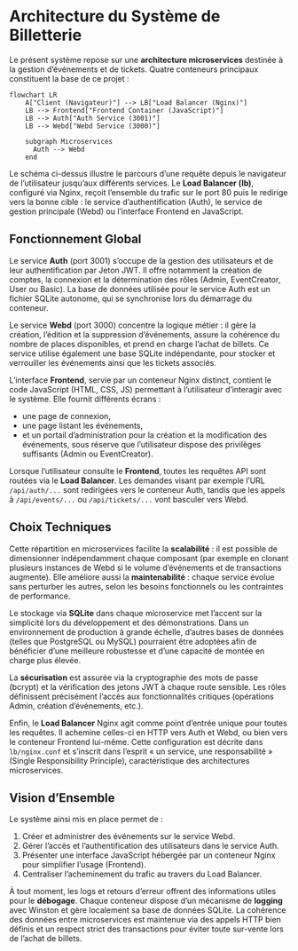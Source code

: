 # Architecture du Système de Billetterie

Le présent système repose sur une **architecture microservices** destinée à la gestion d’événements et de tickets. Quatre conteneurs principaux constituent la base de ce projet :

```mermaid
flowchart LR
    A["Client (Navigateur)"] --> LB["Load Balancer (Nginx)"]
    LB --> Frontend["Frontend Container (JavaScript)"]
    LB --> Auth["Auth Service (3001)"]
    LB --> Webd["Webd Service (3000)"]

    subgraph Microservices
      Auth --> Webd
    end
```

Le schéma ci-dessus illustre le parcours d’une requête depuis le navigateur de l’utilisateur jusqu’aux différents services. Le **Load Balancer (lb)**, configuré via Nginx, reçoit l’ensemble du trafic sur le port 80 puis le redirige vers la bonne cible : le service d’authentification (Auth), le service de gestion principale (Webd) ou l’interface Frontend en JavaScript.

## Fonctionnement Global

Le service **Auth** (port 3001) s’occupe de la gestion des utilisateurs et de leur authentification par Jeton JWT. Il offre notamment la création de comptes, la connexion et la détermination des rôles (Admin, EventCreator, User ou Basic). La base de données utilisée pour le service Auth est un fichier SQLite autonome, qui se synchronise lors du démarrage du conteneur.  

Le service **Webd** (port 3000) concentre la logique métier : il gère la création, l’édition et la suppression d’événements, assure la cohérence du nombre de places disponibles, et prend en charge l’achat de billets. Ce service utilise également une base SQLite indépendante, pour stocker et verrouiller les événements ainsi que les tickets associés.

L’interface **Frontend**, servie par un conteneur Nginx distinct, contient le code JavaScript (HTML, CSS, JS) permettant à l’utilisateur d’interagir avec le système. Elle fournit différents écrans :  
- une page de connexion,  
- une page listant les événements,  
- et un portail d’administration pour la création et la modification des événements, sous réserve que l’utilisateur dispose des privilèges suffisants (Admin ou EventCreator).

Lorsque l’utilisateur consulte le **Frontend**, toutes les requêtes API sont routées via le **Load Balancer**. Les demandes visant par exemple l’URL `/api/auth/...` sont redirigées vers le conteneur Auth, tandis que les appels à `/api/events/...` ou `/api/tickets/...` vont basculer vers Webd. 

## Choix Techniques

Cette répartition en microservices facilite la **scalabilité** : il est possible de dimensionner indépendamment chaque composant (par exemple en clonant plusieurs instances de Webd si le volume d’événements et de transactions augmente). Elle améliore aussi la **maintenabilité** : chaque service évolue sans perturber les autres, selon les besoins fonctionnels ou les contraintes de performance.  

Le stockage via **SQLite** dans chaque microservice met l’accent sur la simplicité lors du développement et des démonstrations. Dans un environnement de production à grande échelle, d’autres bases de données (telles que PostgreSQL ou MySQL) pourraient être adoptées afin de bénéficier d’une meilleure robustesse et d’une capacité de montée en charge plus élevée.  

La **sécurisation** est assurée via la cryptographie des mots de passe (bcrypt) et la vérification des jetons JWT à chaque route sensible. Les rôles définissent précisément l’accès aux fonctionnalités critiques (opérations Admin, création d’événements, etc.).  

Enfin, le **Load Balancer** Nginx agit comme point d’entrée unique pour toutes les requêtes. Il achemine celles-ci en HTTP vers Auth et Webd, ou bien vers le conteneur Frontend lui-même. Cette configuration est décrite dans `lb/nginx.conf` et s’inscrit dans l’esprit « un service, une responsabilité » (Single Responsibility Principle), caractéristique des architectures microservices.

## Vision d’Ensemble

Le système ainsi mis en place permet de :  
1. Créer et administrer des événements sur le service Webd.  
2. Gérer l’accès et l’authentification des utilisateurs dans le service Auth.  
3. Présenter une interface JavaScript hébergée par un conteneur Nginx pour simplifier l’usage (Frontend).  
4. Centraliser l’acheminement du trafic au travers du Load Balancer.  

À tout moment, les logs et retours d’erreur offrent des informations utiles pour le **débogage**. Chaque conteneur dispose d’un mécanisme de **logging** avec Winston et gère localement sa base de données SQLite. La cohérence des données entre microservices est maintenue via des appels HTTP bien définis et un respect strict des transactions pour éviter toute sur-vente lors de l’achat de billets.